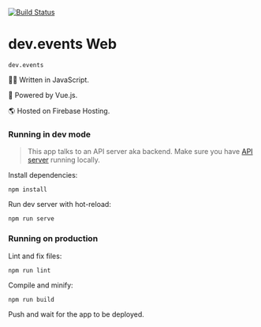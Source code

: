 [![Build Status](https://travis-ci.org/unicorncoding/devevents-web.svg?branch=master)](https://travis-ci.org/unicorncoding/devevents-web)
# dev.events Web

```
dev.events
```

👩‍💻 Written in JavaScript. 

🚀 Powered by Vue.js.

🌎 Hosted on Firebase Hosting.


### Running in dev mode

> This app talks to an API server aka backend. Make sure you have [API server](https://github.com/unicorncoding/devevents-api) running locally.

Install dependencies:
```
npm install
```

Run dev server with hot-reload:
```
npm run serve
```

### Running on production

Lint and fix files:
```
npm run lint
```

Compile and minify:
```
npm run build
```

Push and wait for the app to be deployed.